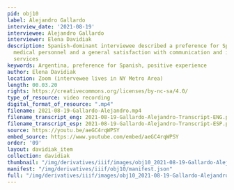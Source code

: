 ```yaml
---
pid: obj10
label: Alejandro Gallardo
interview_date: '2021-08-19'
interviewee: Alejandro Gallardo
interviewer: Elena Davidiak
description: Spanish-dominant interviewee described a preference for Spanish-speaking
  medical personnel and a general satisfaction with communication and interpreting
  services
keywords: Argentina, preference for Spanish, positive experience
author: Elena Davidiak
location: Zoom (intervewee lives in NY Metro Area)
length: 00.03.20
rights: https://creativecommons.org/licenses/by-nc-sa/4.0/
type_of_resource: video recording
digital_format_of_resource: ".mp4"
filename: 2021-08-19-Gallardo-Alejandro.mp4
filename_transcript_eng: 2021-08-19-Gallardo-Alejandro-Transcript-ENG.pdf
filename_transcript_esp: 2021-08-19-Gallardo-Alejandro-Transcript-ESP.pdf
source: https://youtu.be/aeGC4rqWPSY
embed_source: https://www.youtube.com/embed/aeGC4rqWPSY
order: '09'
layout: davidiak_item
collection: davidiak
thumbnail: "/img/derivatives/iiif/images/obj10_2021-08-19-Gallardo-Alejandro/full/250,/0/default.jpg"
manifest: "/img/derivatives/iiif/obj10/manifest.json"
full: "/img/derivatives/iiif/images/obj10_2021-08-19-Gallardo-Alejandro/full/1140,/0/default.jpg"
---
```

